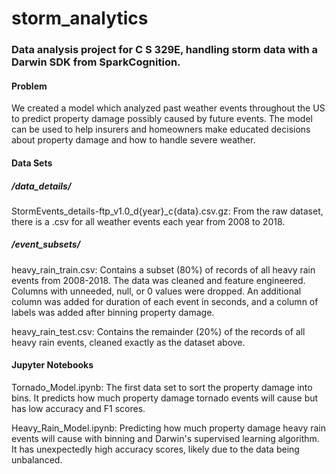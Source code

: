 # storm_analytics
### Data analysis project for C S 329E, handling storm data with a Darwin SDK from SparkCognition.

#### Problem  

We created a model which analyzed past weather events throughout the US to predict property damage possibly caused by future events. The model can be used to help insurers and homeowners make educated decisions about property damage and how to handle severe weather.      

#### Data Sets

##### /data_details/
StormEvents_details-ftp_v1.0_d{year}_c{data}.csv.gz: From the raw dataset, there is a .csv for all weather events each year from 2008 to 2018.       

##### /event_subsets/   
heavy_rain_train.csv: Contains a subset (80%) of records of all heavy rain events from 2008-2018. The data was cleaned and feature engineered. Columns with unneeded, null, or 0 values were dropped. An additional column was added for duration of each event in seconds, and a column of labels was added after binning property damage.        

heavy_rain_test.csv: Contains the remainder (20%) of the records of all heavy rain events, cleaned exactly as the dataset above.   

#### Jupyter Notebooks   

Tornado_Model.ipynb: The first data set to sort the property damage into bins. It predicts how much property damage tornado events will cause but has low accuracy and F1 scores.

Heavy_Rain_Model.ipynb: Predicting how much property damage heavy rain events will cause with binning and Darwin's supervised learning algorithm. It has unexpectedly high accuracy scores, likely due to the data being unbalanced. 
